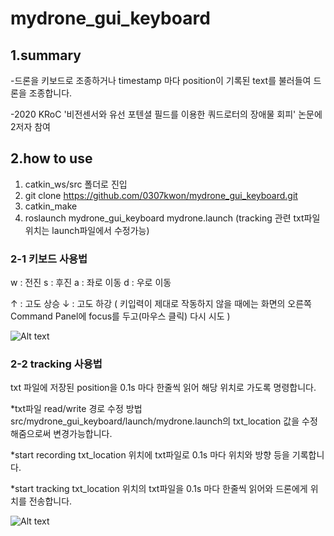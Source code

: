 mydrone_gui_keyboard
========================

1.summary
---------------
-드론을 키보드로 조종하거나 
timestamp 마다 position이 기록된 text를 불러들여 드론을 조종합니다.

-2020 KRoC
'비전센서와 유선 포텐셜 필드를 이용한 쿼드로터의 장애물 회피' 
논문에 2저자 참여


2.how to use
-----------------
1. catkin_ws/src 폴더로 진입
2. git clone https://github.com/0307kwon/mydrone_gui_keyboard.git
3. catkin_make
4. roslaunch mydrone_gui_keyboard mydrone.launch
(tracking 관련 txt파일 위치는 launch파일에서 수정가능)

### 2-1 키보드 사용법
w : 전진
s : 후진
a : 좌로 이동
d : 우로 이동

↑ : 고도 상승
↓ : 고도 하강
( 키입력이 제대로 작동하지 않을 때에는 화면의 오른쪽 Command Panel에 focus를 두고(마우스 클릭) 다시 시도 )

![Alt text](/image/keyboard.gif "keyboard")


### 2-2 tracking 사용법
txt 파일에 저장된 position을 0.1s 마다 한줄씩 읽어 해당 위치로 가도록 명령합니다.

*txt파일 read/write 경로 수정 방법
src/mydrone_gui_keyboard/launch/mydrone.launch의 
txt_location 값을 수정해줌으로써 변경가능합니다.

*start recording 
txt_location 위치에 txt파일로 0.1s 마다 위치와 방향 등을 기록합니다.

*start tracking
txt_location 위치의 txt파일을 0.1s 마다 한줄씩 읽어와 드론에게 위치를 전송합니다.

![Alt text](/image/tracking.gif "tracking")



